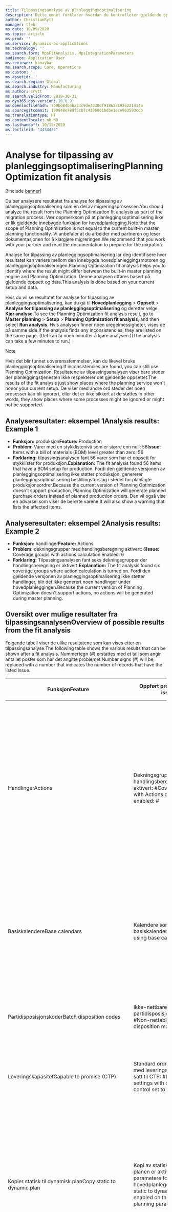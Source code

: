 ```yaml
---
title: Tilpassingsanalyse av planleggingsoptimalisering
description: Dette emnet forklarer hvordan du kontrollerer gjeldende oppsett og data mot funksjonene i planleggingsoptimaliseringsfunksjonaliteten.
author: ChristianRytt
manager: tfehr
ms.date: 10/09/2020
ms.topic: article
ms.prod: ''
ms.service: dynamics-ax-applications
ms.technology: ''
ms.search.form: MpsFitAnalysis, MpsIntegrationParameters
audience: Application User
ms.reviewer: kamaybac
ms.search.scope: Core, Operations
ms.custom: ''
ms.assetid: ''
ms.search.region: Global
ms.search.industry: Manufacturing
ms.author: crytt
ms.search.validFrom: 2019-10-31
ms.dyn365.ops.version: 10.0.9
ms.openlocfilehash: 769bd84b4ba23c9de4638df9186381936221414a
ms.sourcegitcommit: 199848e78df5cb7c439b001bdbe1ece963593cdb
ms.translationtype: HT
ms.contentlocale: nb-NO
ms.lasthandoff: 10/13/2020
ms.locfileid: "4434432"
---
```

# <a name="planning-optimization-fit-analysis"></a><span data-ttu-id="089f2-103">Analyse for tilpassing av planleggingsoptimalisering</span><span class="sxs-lookup"><span data-stu-id="089f2-103">Planning Optimization fit analysis</span></span>

[!include [banner](../../includes/banner.md)]

<span data-ttu-id="089f2-104">Du bør analysere resultatet fra analyse for tilpassing av planleggingsoptimalisering som en del av migreringsprosessen.</span><span class="sxs-lookup"><span data-stu-id="089f2-104">You should analyze the result from the Planning Optimization fit analysis as part of the migration process.</span></span> <span data-ttu-id="089f2-105">Vær oppmerksom på at planleggingsoptimalisering ikke er lik gjeldende innebygde funksjon for hovedplanlegging.</span><span class="sxs-lookup"><span data-stu-id="089f2-105">Note that the scope of Planning Optimization is not equal to the current built-in master planning functionality.</span></span> <span data-ttu-id="089f2-106">Vi anbefaler at du arbeider med partneren og leser dokumentasjonen for å klargjøre migreringen.</span><span class="sxs-lookup"><span data-stu-id="089f2-106">We recommend that you work with your partner and read the documentation to prepare for the migration.</span></span> 

<span data-ttu-id="089f2-107">Analyse for tilpassing av planleggingsoptimalisering lar deg identifisere hvor resultatet kan variere mellom den innebygde hovedplanleggingsmotoren og planleggingsoptimaliseringen.</span><span class="sxs-lookup"><span data-stu-id="089f2-107">Planning Optimization fit analysis helps you to identify where the result might differ between the built-in master planning engine and Planning Optimization.</span></span> <span data-ttu-id="089f2-108">Denne analysen utføres basert på gjeldende oppsett og data.</span><span class="sxs-lookup"><span data-stu-id="089f2-108">This analysis is done based on your current setup and data.</span></span> 

<span data-ttu-id="089f2-109">Hvis du vil se resultatet for analyse for tilpassing av planleggingsoptimalisering, kan du gå til **Hovedplanlegging** \> **Oppsett** \> **Analyse for tilpassing av planleggingsoptimalisering** og deretter velge **Kjør analyse**.</span><span class="sxs-lookup"><span data-stu-id="089f2-109">To see the Planning Optimization fit analysis result, go to **Master planning** \> **Setup** \> **Planning Optimization fit analysis**, and then select **Run analysis**.</span></span> <span data-ttu-id="089f2-110">Hvis analysen finner noen uregelmessigheter, vises de på samme side.</span><span class="sxs-lookup"><span data-stu-id="089f2-110">If the analysis finds any inconsistencies, they are listed on the same page.</span></span> <span data-ttu-id="089f2-111">(Det kan ta noen minutter å kjøre analysen.)</span><span class="sxs-lookup"><span data-stu-id="089f2-111">(The analysis can take a few minutes to run.)</span></span>

> [!NOTE]
> <span data-ttu-id="089f2-112">Hvis det blir funnet uoverensstemmelser, kan du likevel bruke planleggingsoptimalisering.</span><span class="sxs-lookup"><span data-stu-id="089f2-112">If inconsistencies are found, you can still use Planning Optimization.</span></span> <span data-ttu-id="089f2-113">Resultatene av tilpassingsanalysen viser bare steder der planleggingstjenesten ikke respekterer det gjeldende oppsettet.</span><span class="sxs-lookup"><span data-stu-id="089f2-113">The results of the fit analysis just show places where the planning service won't honor your current setup.</span></span> <span data-ttu-id="089f2-114">De viser med andre ord steder der noen prosesser kan bli ignorert, eller det er ikke sikkert at de støttes.</span><span class="sxs-lookup"><span data-stu-id="089f2-114">In other words, they show places where some processes might be ignored or might not be supported.</span></span>

## <a name="analysis-results-example-1"></a><span data-ttu-id="089f2-115">Analyseresultater: eksempel 1</span><span class="sxs-lookup"><span data-stu-id="089f2-115">Analysis results: Example 1</span></span>

- <span data-ttu-id="089f2-116">**Funksjon:** produksjon</span><span class="sxs-lookup"><span data-stu-id="089f2-116">**Feature:** Production</span></span>
- <span data-ttu-id="089f2-117">**Problem:** Varer med en stykklistenivå som er større enn null: 56</span><span class="sxs-lookup"><span data-stu-id="089f2-117">**Issue:** Items with a bill of materials (BOM) level greater than zero: 56</span></span>
- <span data-ttu-id="089f2-118">**Forklaring:** tilpassingsanalysen fant 56 varer som har et oppsett for stykklister for produksjon.</span><span class="sxs-lookup"><span data-stu-id="089f2-118">**Explanation:** The fit analysis found 56 items that have a BOM setup for production.</span></span> <span data-ttu-id="089f2-119">Fordi den gjeldende versjonen av planleggingsoptimalisering ikke støtter produksjon, genererer planleggingsoptimalisering bestillingsforslag i stedet for planlagte produksjonsordrer.</span><span class="sxs-lookup"><span data-stu-id="089f2-119">Because the current version of Planning Optimization doesn't support production, Planning Optimization will generate planned purchase orders instead of planned production orders.</span></span> <span data-ttu-id="089f2-120">Den vil også vise en advarsel som viser de berørte varene.</span><span class="sxs-lookup"><span data-stu-id="089f2-120">It will also show a warning that lists the affected items.</span></span>

## <a name="analysis-results-example-2"></a><span data-ttu-id="089f2-121">Analyseresultater: eksempel 2</span><span class="sxs-lookup"><span data-stu-id="089f2-121">Analysis results: Example 2</span></span>

- <span data-ttu-id="089f2-122">**Funksjon:** handlinger</span><span class="sxs-lookup"><span data-stu-id="089f2-122">**Feature:** Actions</span></span>
- <span data-ttu-id="089f2-123">**Problem:** dekningsgrupper med handlingsberegning aktivert: 6</span><span class="sxs-lookup"><span data-stu-id="089f2-123">**Issue:** Coverage groups with actions calculation enabled: 6</span></span>
- <span data-ttu-id="089f2-124">**Forklaring:** Tilpassingsanalysen fant seks dekningsgrupper der handlingsberegning er aktivert.</span><span class="sxs-lookup"><span data-stu-id="089f2-124">**Explanation:** The fit analysis found six coverage groups where action calculation is turned on.</span></span> <span data-ttu-id="089f2-125">Fordi den gjeldende versjonen av planleggingsoptimalisering ikke støtter handlinger, blir det ikke generert noen handlinger under hovedplanleggingen.</span><span class="sxs-lookup"><span data-stu-id="089f2-125">Because the current version of Planning Optimization doesn't support actions, no actions will be generated during master planning.</span></span>

## <a name="overview-of-possible-results-from-the-fit-analysis"></a><span data-ttu-id="089f2-126">Oversikt over mulige resultater fra tilpassingsanalysen</span><span class="sxs-lookup"><span data-stu-id="089f2-126">Overview of possible results from the fit analysis</span></span>

<span data-ttu-id="089f2-127">Følgende tabell viser de ulike resultatene som kan vises etter en tilpassingsanalyse.</span><span class="sxs-lookup"><span data-stu-id="089f2-127">The following table shows the various results that can be shown after a fit analysis.</span></span> <span data-ttu-id="089f2-128">Nummertegn (_\#_) erstattes med et tall som angir antallet poster som har det angitte problemet.</span><span class="sxs-lookup"><span data-stu-id="089f2-128">Number signs (_\#_) will be replaced with a number that indicates the number of records that have the listed issue.</span></span>

| <span data-ttu-id="089f2-129">Funksjon</span><span class="sxs-lookup"><span data-stu-id="089f2-129">Feature</span></span> | <span data-ttu-id="089f2-130">Oppført problem</span><span class="sxs-lookup"><span data-stu-id="089f2-130">Listed issue</span></span> | <span data-ttu-id="089f2-131">Forklaring</span><span class="sxs-lookup"><span data-stu-id="089f2-131">Explanation</span></span> | <span data-ttu-id="089f2-132">Forventet tilgjengelighet</span><span class="sxs-lookup"><span data-stu-id="089f2-132">Expected availability</span></span> |
| --- | --- | --- | --- |
| <span data-ttu-id="089f2-133">Handlinger</span><span class="sxs-lookup"><span data-stu-id="089f2-133">Actions</span></span> | <span data-ttu-id="089f2-134">Dekningsgrupper med handlingsberegning aktivert: _\#_</span><span class="sxs-lookup"><span data-stu-id="089f2-134">Coverage groups with Actions calculation enabled: _\#_</span></span> | <span data-ttu-id="089f2-135">Dette funksjonen venter.</span><span class="sxs-lookup"><span data-stu-id="089f2-135">This feature is pending.</span></span> <span data-ttu-id="089f2-136">For øyeblikket blir det ikke generert handlinger under hovedplanlegging når planleggingsoptimalisering er aktivert, uavhengig av denne innstillingen.</span><span class="sxs-lookup"><span data-stu-id="089f2-136">Currently, actions aren't generated during master planning when Planning Optimization is enabled, regardless of this setting.</span></span> <span data-ttu-id="089f2-137">Hovedformålet med handlinger er å foreslå endringer i eksisterende ordrer.</span><span class="sxs-lookup"><span data-stu-id="089f2-137">The main purpose of actions is to suggest changes to existing orders.</span></span> <span data-ttu-id="089f2-138">Evaluer hvis handlinger aktiveres aktivt som en del av forretningsprosessene, eller hvis forsinkelsesinformasjonen som er knyttet til ordrene, er tilstrekkelig.</span><span class="sxs-lookup"><span data-stu-id="089f2-138">Evaluate if actions are actively applied as part of your business processes or if the delay information related to the orders is sufficient.</span></span> | <span data-ttu-id="089f2-139">2021. oktober</span><span class="sxs-lookup"><span data-stu-id="089f2-139">October 2021</span></span> |
| <span data-ttu-id="089f2-140">Basiskalendere</span><span class="sxs-lookup"><span data-stu-id="089f2-140">Base calendars</span></span> | <span data-ttu-id="089f2-141">Kalendere som bruker basiskalender: _\#_</span><span class="sxs-lookup"><span data-stu-id="089f2-141">Calendars using base calendar: _\#_</span></span> | <span data-ttu-id="089f2-142">Dette funksjonen venter.</span><span class="sxs-lookup"><span data-stu-id="089f2-142">This feature is pending.</span></span> <span data-ttu-id="089f2-143">For øyeblikket ignoreres basiskalenderen når planleggingsoptimalisering er aktivert.</span><span class="sxs-lookup"><span data-stu-id="089f2-143">Currently, the base calendar is ignored when Planning Optimization is enabled.</span></span> <span data-ttu-id="089f2-144">Evaluer om basiskalenderen er nødvendig for forretningsprosessene, eller om direkte oppsett i kalendere er tilstrekkelig.</span><span class="sxs-lookup"><span data-stu-id="089f2-144">Evaluate if the base calendar is needed for your business processes or if direct setup in calendars is sufficient.</span></span> | <span data-ttu-id="089f2-145">2021. april</span><span class="sxs-lookup"><span data-stu-id="089f2-145">April 2021</span></span> | 
| <span data-ttu-id="089f2-146">Partidisposisjonskoder</span><span class="sxs-lookup"><span data-stu-id="089f2-146">Batch disposition codes</span></span> | <span data-ttu-id="089f2-147">Ikke-nettbare partidisposisjonsstandarder: _\#_</span><span class="sxs-lookup"><span data-stu-id="089f2-147">Non-nettable batch disposition masters: _\#_</span></span> | <span data-ttu-id="089f2-148">Dette funksjonen venter.</span><span class="sxs-lookup"><span data-stu-id="089f2-148">This feature is pending.</span></span> <span data-ttu-id="089f2-149">Partidisposisjonskoder ignoreres for øyeblikket når planleggingsoptimalisering er aktivert.</span><span class="sxs-lookup"><span data-stu-id="089f2-149">Currently, batch disposition codes are ignored when Planning Optimization is enabled.</span></span> | <span data-ttu-id="089f2-150">2021. oktober</span><span class="sxs-lookup"><span data-stu-id="089f2-150">October 2021</span></span> |
| <span data-ttu-id="089f2-151">Leveringskapasitet</span><span class="sxs-lookup"><span data-stu-id="089f2-151">Capable to promise (CTP)</span></span> | <span data-ttu-id="089f2-152">Standard ordreinnstillinger med leveringsdatokontroll satt til CTP: _\#_</span><span class="sxs-lookup"><span data-stu-id="089f2-152">Default order settings with delivery date control set to CTP: _\#_</span></span> | <span data-ttu-id="089f2-153">Dette funksjonen venter.</span><span class="sxs-lookup"><span data-stu-id="089f2-153">This feature is pending.</span></span> <span data-ttu-id="089f2-154">For øyeblikket ignoreres CTP når planleggingsoptimalisering aktiveres, uavhengig av denne innstillingen.</span><span class="sxs-lookup"><span data-stu-id="089f2-154">Currently, CTP is ignored when Planning Optimization is enabled, regardless of this setting.</span></span> | <span data-ttu-id="089f2-155">2021. oktober</span><span class="sxs-lookup"><span data-stu-id="089f2-155">October 2021</span></span> |
| <span data-ttu-id="089f2-156">Kopier statisk til dynamisk plan</span><span class="sxs-lookup"><span data-stu-id="089f2-156">Copy static to dynamic plan</span></span> | <span data-ttu-id="089f2-157">Kopi av statisk til dynamisk planen er aktivert for parametere for hovedplanlegging.</span><span class="sxs-lookup"><span data-stu-id="089f2-157">Copy of static to dynamic plan is enabled on the master planning parameters.</span></span> | <span data-ttu-id="089f2-158">Planleggingsoptimalisering kopierer ikke den statiske planen til den dynamiske planen, uavhengig av denne innstillingen.</span><span class="sxs-lookup"><span data-stu-id="089f2-158">Planning Optimization doesn't copy the static plan to the dynamic plan, regardless of this setting.</span></span> <span data-ttu-id="089f2-159">Dette konseptet er generelt mindre relevant på grunn av hastigheten og fullføringsregenereringen som gis av planleggingsoptimaliseringen.</span><span class="sxs-lookup"><span data-stu-id="089f2-159">In general, this concept is less relevant because of the speed and complete regeneration that Planning Optimization provides.</span></span> <span data-ttu-id="089f2-160">Hvis det brukes to eller flere planer, bør hovedplanlegging utløses for hver plan.</span><span class="sxs-lookup"><span data-stu-id="089f2-160">If two or more plans are used, master planning should be triggered for each plan.</span></span> | <span data-ttu-id="089f2-161">2021. oktober</span><span class="sxs-lookup"><span data-stu-id="089f2-161">October 2021</span></span> |
| <span data-ttu-id="089f2-162">Autorisasjon</span><span class="sxs-lookup"><span data-stu-id="089f2-162">Firming</span></span> | <span data-ttu-id="089f2-163">Dekningsgrupper med horisont for automatisk autorisering angitt: _\#_</span><span class="sxs-lookup"><span data-stu-id="089f2-163">Coverage groups with auto firming time fence set: _\#_</span></span> | <span data-ttu-id="089f2-164">I versjon 10.0.7 og senere støttes autorisasjon som en separat satsvis jobb etter at hovedplanleggingen er fullført (forutsatt at funksjonen _Automatisk autorisasjon med planleggingsoptimalisering_ er aktivert i [funksjonsbehandling](../../../fin-ops-core/fin-ops/get-started/feature-management/feature-management-overview.md)).</span><span class="sxs-lookup"><span data-stu-id="089f2-164">In version 10.0.7 and later, firming is supported as a separate firming batch job after master planning is completed (provided the _Auto-firming for Planning Optimization_ feature has been enabled in [feature management](../../../fin-ops-core/fin-ops/get-started/feature-management/feature-management-overview.md)).</span></span> <span data-ttu-id="089f2-165">Legg merke til at automatisk autorisasjon med planleggingsoptimalisering er basert på ordredatoen (startdato), ikke behovsdatoen (sluttdatoen).</span><span class="sxs-lookup"><span data-stu-id="089f2-165">Note that auto firming for Planning Optimization is based on the order date (start date), not the requirement date (end date).</span></span> <span data-ttu-id="089f2-166">Denne virkemåten sikrer at planlagte bestillinger vises i forfallstiden, uten at leveringstiden i autorisasjonshorisonten må tas med.</span><span class="sxs-lookup"><span data-stu-id="089f2-166">This behavior ensures that firming of planned orders occurs in due time, without having to include lead time in the firming time fence.</span></span> | <span data-ttu-id="089f2-167">Støttes</span><span class="sxs-lookup"><span data-stu-id="089f2-167">Supported</span></span> |
| <span data-ttu-id="089f2-168">Autorisasjon</span><span class="sxs-lookup"><span data-stu-id="089f2-168">Firming</span></span> | <span data-ttu-id="089f2-169">Dekningsoppføringer for vare med automatisk autorisasjon angitt: _\#_</span><span class="sxs-lookup"><span data-stu-id="089f2-169">Item coverage records with auto firming set: _\#_</span></span> | <span data-ttu-id="089f2-170">I versjon 10.0.7 og senere støttes automatisk autorisasjon som en separat satsvis jobb etter at hovedplanleggingen er fullført (forutsatt at funksjonen _Automatisk autorisasjon med planleggingsoptimalisering_ er aktivert i [funksjonsbehandling](../../../fin-ops-core/fin-ops/get-started/feature-management/feature-management-overview.md)).</span><span class="sxs-lookup"><span data-stu-id="089f2-170">In version 10.0.7 and later, auto firming is supported as a separate firming batch job after master planning is completed (provided the _Auto-firming for Planning Optimization_ feature has been enabled in [feature management](../../../fin-ops-core/fin-ops/get-started/feature-management/feature-management-overview.md)).</span></span> <span data-ttu-id="089f2-171">Legg merke til at automatisk autorisasjon med planleggingsoptimalisering er basert på ordredatoen (startdato), ikke behovsdatoen (sluttdatoen).</span><span class="sxs-lookup"><span data-stu-id="089f2-171">Note that auto firming for Planning Optimization is based on the order date (start date), not the requirement date (end date).</span></span> <span data-ttu-id="089f2-172">Denne virkemåten sikrer at planlagte bestillinger vises i forfallstiden, uten at leveringstiden i autorisasjonshorisonten må tas med.</span><span class="sxs-lookup"><span data-stu-id="089f2-172">This behavior ensures that firming of planned orders occurs in due time, without having to include lead time in the firming time fence.</span></span> | <span data-ttu-id="089f2-173">Støttes</span><span class="sxs-lookup"><span data-stu-id="089f2-173">Supported</span></span> |
| <span data-ttu-id="089f2-174">Autorisasjon</span><span class="sxs-lookup"><span data-stu-id="089f2-174">Firming</span></span> | <span data-ttu-id="089f2-175">Hovedplaner med automatisk autorisasjon angitt: _\#_</span><span class="sxs-lookup"><span data-stu-id="089f2-175">Master plans with auto firming set: _\#_</span></span> | <span data-ttu-id="089f2-176">I versjon 10.0.7 og senere støttes automatisk autorisasjon som en separat satsvis jobb etter at hovedplanleggingen er fullført (forutsatt at funksjonen _Automatisk autorisasjon med planleggingsoptimalisering_ er aktivert i [funksjonsbehandling](../../../fin-ops-core/fin-ops/get-started/feature-management/feature-management-overview.md)).</span><span class="sxs-lookup"><span data-stu-id="089f2-176">In version 10.0.7 and later, auto firming is supported as a separate firming batch job after master planning is completed (provided the _Auto-firming for Planning Optimization_ feature has been enabled in [feature management](../../../fin-ops-core/fin-ops/get-started/feature-management/feature-management-overview.md)).</span></span> <span data-ttu-id="089f2-177">Legg merke til at automatisk autorisasjon med planleggingsoptimalisering er basert på ordredatoen (startdato), ikke behovsdatoen (sluttdatoen).</span><span class="sxs-lookup"><span data-stu-id="089f2-177">Note that auto firming for Planning Optimization is based on the order date (start date), not the requirement date (end date).</span></span> <span data-ttu-id="089f2-178">Denne virkemåten sikrer at planlagte bestillinger vises i forfallstiden, uten at leveringstiden i autorisasjonshorisonten må tas med.</span><span class="sxs-lookup"><span data-stu-id="089f2-178">This behavior ensures that firming of planned orders occurs in due time, without having to include lead time in the firming time fence.</span></span> | <span data-ttu-id="089f2-179">Støttes</span><span class="sxs-lookup"><span data-stu-id="089f2-179">Supported</span></span> |
| <span data-ttu-id="089f2-180">FitAnalysisPlanningItems</span><span class="sxs-lookup"><span data-stu-id="089f2-180">FitAnalysisPlanningItems</span></span> | <span data-ttu-id="089f2-181">Planleggingselementer: _\#_</span><span class="sxs-lookup"><span data-stu-id="089f2-181">Planning Items: _\#_</span></span> | <span data-ttu-id="089f2-182">Dette funksjonen venter.</span><span class="sxs-lookup"><span data-stu-id="089f2-182">This feature is pending.</span></span> <span data-ttu-id="089f2-183">For øyeblikket behandles planleggingselementer som vanlige varer når planleggingsoptimalisering er aktivert.</span><span class="sxs-lookup"><span data-stu-id="089f2-183">Currently, planning items are handled like regular items when Planning Optimization is enabled.</span></span> | <span data-ttu-id="089f2-184">2021. oktober</span><span class="sxs-lookup"><span data-stu-id="089f2-184">October 2021</span></span> |
| <span data-ttu-id="089f2-185">Prognose</span><span class="sxs-lookup"><span data-stu-id="089f2-185">Forecast</span></span> | <span data-ttu-id="089f2-186">Dekningsgrupper med "Ta med konserninterne ordrer" aktivert: _\#_</span><span class="sxs-lookup"><span data-stu-id="089f2-186">Coverage groups with "Include intercompany orders" enabled: _\#_</span></span> | <span data-ttu-id="089f2-187">Dette funksjonen venter.</span><span class="sxs-lookup"><span data-stu-id="089f2-187">This feature is pending.</span></span> <span data-ttu-id="089f2-188">For øyeblikket inkluderer ikke hovedplanlegging nedstrøms planlagt behov når planleggingsoptimalisering er aktivert, uavhengig av denne innstillingen.</span><span class="sxs-lookup"><span data-stu-id="089f2-188">Currently, master planning doesn't include downstream planned demand when Planning Optimization is enabled, regardless of this setting.</span></span> <span data-ttu-id="089f2-189">Merk at frigitte/autoriserte ordrer fremdeles fungerer med den vanlige konserninterne funksjonaliteten, og vil dekke de fleste scenarier.</span><span class="sxs-lookup"><span data-stu-id="089f2-189">Note that released/firmed orders still work with the regular intercompany functionality and will cover most scenarios.</span></span> | <span data-ttu-id="089f2-190">2020. oktober</span><span class="sxs-lookup"><span data-stu-id="089f2-190">October 2020</span></span> |
| <span data-ttu-id="089f2-191">Prognose</span><span class="sxs-lookup"><span data-stu-id="089f2-191">Forecast</span></span> | <span data-ttu-id="089f2-192">Dekningsgrupper med innstillingen "Reduser prognose etter" angir en annen verdi enn "Ordrer": _\#_</span><span class="sxs-lookup"><span data-stu-id="089f2-192">Coverage groups with "Reduce forecast by" setting set to a value different than "Orders": _\#_</span></span> | <span data-ttu-id="089f2-193">Planleggingsoptimalisering bruker som standard "Reduser prognose etter" for ordrer, uavhengig av denne innstillingen.</span><span class="sxs-lookup"><span data-stu-id="089f2-193">By default, Planning Optimization uses "Reduce forecast by" for orders, regardless of this setting.</span></span> | <span data-ttu-id="089f2-194">November 2020</span><span class="sxs-lookup"><span data-stu-id="089f2-194">November 2020</span></span> |
| <span data-ttu-id="089f2-195">Prognose</span><span class="sxs-lookup"><span data-stu-id="089f2-195">Forecast</span></span> | <span data-ttu-id="089f2-196">Prognosemodeller med undermodeller: _\#_</span><span class="sxs-lookup"><span data-stu-id="089f2-196">Forecast models with sub models: _\#_</span></span> | <span data-ttu-id="089f2-197">Dette funksjonen venter.</span><span class="sxs-lookup"><span data-stu-id="089f2-197">This feature is pending.</span></span> <span data-ttu-id="089f2-198">For øyeblikket støttes ikke prognoser som bruker undermodeller, når planleggingsoptimalisering er aktivert.</span><span class="sxs-lookup"><span data-stu-id="089f2-198">Currently, forecasts that use sub-models aren't supported when Planning Optimization is enabled.</span></span> <span data-ttu-id="089f2-199">De vil ignoreres, uavhengig av denne innstillingen.</span><span class="sxs-lookup"><span data-stu-id="089f2-199">They will be ignored, regardless of this setting.</span></span> | <span data-ttu-id="089f2-200">2021. april</span><span class="sxs-lookup"><span data-stu-id="089f2-200">April 2021</span></span> |
| <span data-ttu-id="089f2-201">Prognose</span><span class="sxs-lookup"><span data-stu-id="089f2-201">Forecast</span></span> | <span data-ttu-id="089f2-202">Hovedplaner med "Inkluder forsyningsprognose" aktivert: _\#_</span><span class="sxs-lookup"><span data-stu-id="089f2-202">Master plans with "Include supply forecast" enabled: _\#_</span></span> | <span data-ttu-id="089f2-203">Dette funksjonen venter.</span><span class="sxs-lookup"><span data-stu-id="089f2-203">This feature is pending.</span></span> <span data-ttu-id="089f2-204">For øyeblikket støttes ikke forsyningsprognoser når planleggingsoptimalisering er aktivert.</span><span class="sxs-lookup"><span data-stu-id="089f2-204">Currently, supply forecasts aren't supported when Planning Optimization is enabled.</span></span> <span data-ttu-id="089f2-205">De vil ignoreres, uavhengig av denne innstillingen.</span><span class="sxs-lookup"><span data-stu-id="089f2-205">They will be ignored, regardless of this setting.</span></span> | <span data-ttu-id="089f2-206">2021. oktober</span><span class="sxs-lookup"><span data-stu-id="089f2-206">October 2021</span></span> |
| <span data-ttu-id="089f2-207">Låsningshorisont</span><span class="sxs-lookup"><span data-stu-id="089f2-207">Freeze time fence</span></span> | <span data-ttu-id="089f2-208">Dekningsgrupper med låsningshorisont angitt: _\#_</span><span class="sxs-lookup"><span data-stu-id="089f2-208">Coverage groups with freeze time fence set: _\#_</span></span> | <span data-ttu-id="089f2-209">Låsingshorisonten brukes ikke ofte, og det er ingen planer om å ta den med for planleggingsoptimalisering.</span><span class="sxs-lookup"><span data-stu-id="089f2-209">The freeze time fence isn't often used, and there are currently no plans to include it for Planning Optimization.</span></span> <span data-ttu-id="089f2-210">For øyeblikket ignoreres låsningshorisontoppsettet når planleggingsoptimalisering aktiveres, uavhengig av denne innstillingen.</span><span class="sxs-lookup"><span data-stu-id="089f2-210">Currently, the freeze time fence setup is ignored when Planning Optimization is enabled, regardless of this setting.</span></span> | <span data-ttu-id="089f2-211">I/T</span><span class="sxs-lookup"><span data-stu-id="089f2-211">N/A</span></span> |
| <span data-ttu-id="089f2-212">Låsningshorisont</span><span class="sxs-lookup"><span data-stu-id="089f2-212">Freeze time fence</span></span> | <span data-ttu-id="089f2-213">Dekningsgrupper for vare med låsningshorisont angitt: _\#_</span><span class="sxs-lookup"><span data-stu-id="089f2-213">Item coverage records with freeze time fence set: _\#_</span></span> | <span data-ttu-id="089f2-214">Låsingshorisonten brukes ikke ofte, og det er ingen planer om å ta den med for planleggingsoptimalisering.</span><span class="sxs-lookup"><span data-stu-id="089f2-214">The freeze time fence isn't often used, and there are currently no plans to include it for Planning Optimization.</span></span> <span data-ttu-id="089f2-215">For øyeblikket ignoreres låsningshorisontoppsettet når planleggingsoptimalisering aktiveres, uavhengig av denne innstillingen.</span><span class="sxs-lookup"><span data-stu-id="089f2-215">Currently, the freeze time fence setup is ignored when Planning Optimization is enabled, regardless of this setting.</span></span> | <span data-ttu-id="089f2-216">I/T</span><span class="sxs-lookup"><span data-stu-id="089f2-216">N/A</span></span> |
| <span data-ttu-id="089f2-217">Låsningshorisont</span><span class="sxs-lookup"><span data-stu-id="089f2-217">Freeze time fence</span></span> | <span data-ttu-id="089f2-218">Hovedplaner med låsningshorisont angitt: _\#_</span><span class="sxs-lookup"><span data-stu-id="089f2-218">Master plans with freeze time fence set: _\#_</span></span> | <span data-ttu-id="089f2-219">Låsingshorisonten brukes ikke ofte, og det er ingen planer om å ta den med for planleggingsoptimalisering.</span><span class="sxs-lookup"><span data-stu-id="089f2-219">The freeze time fence isn't often used, and there are currently no plans to include it for Planning Optimization.</span></span> <span data-ttu-id="089f2-220">For øyeblikket ignoreres låsningshorisontoppsettet når planleggingsoptimalisering aktiveres, uavhengig av denne innstillingen.</span><span class="sxs-lookup"><span data-stu-id="089f2-220">Currently, the freeze time fence setup is ignored when Planning Optimization is enabled, regardless of this setting.</span></span> | <span data-ttu-id="089f2-221">I/T</span><span class="sxs-lookup"><span data-stu-id="089f2-221">N/A</span></span> |
| <span data-ttu-id="089f2-222">Konserninternt</span><span class="sxs-lookup"><span data-stu-id="089f2-222">Intercompany</span></span> | <span data-ttu-id="089f2-223">Hovedplaner inkludert planlagt nedstrømsetterspørsel: _\#_</span><span class="sxs-lookup"><span data-stu-id="089f2-223">Master plans including planned downstream demand: _\#_</span></span> | <span data-ttu-id="089f2-224">Dette funksjonen venter.</span><span class="sxs-lookup"><span data-stu-id="089f2-224">This feature is pending.</span></span> <span data-ttu-id="089f2-225">For øyeblikket inkluderer ikke hovedplanlegging nedstrøms planlagt behov når planleggingsoptimalisering er aktivert, uavhengig av denne innstillingen.</span><span class="sxs-lookup"><span data-stu-id="089f2-225">Currently, master planning doesn't include downstream planned demand when Planning Optimization is enabled, regardless of this setting.</span></span> <span data-ttu-id="089f2-226">Merk at frigitte/autoriserte ordrer fremdeles fungerer med den vanlige konserninterne funksjonaliteten, og vil dekke de fleste scenarier.</span><span class="sxs-lookup"><span data-stu-id="089f2-226">Note that released/firmed orders still work with the normal intercompany functionality and will cover most scenarios.</span></span> | <span data-ttu-id="089f2-227">2020. oktober</span><span class="sxs-lookup"><span data-stu-id="089f2-227">October 2020</span></span> |
| <span data-ttu-id="089f2-228">Kanban</span><span class="sxs-lookup"><span data-stu-id="089f2-228">Kanban</span></span> | <span data-ttu-id="089f2-229">Dekningsoppføringer for vare med Kanban for planlagte ordretype _\#_</span><span class="sxs-lookup"><span data-stu-id="089f2-229">Item coverage records with planned order type kanban: _\#_</span></span> | <span data-ttu-id="089f2-230">Dette funksjonen venter.</span><span class="sxs-lookup"><span data-stu-id="089f2-230">This feature is pending.</span></span> <span data-ttu-id="089f2-231">For øyeblikket ignoreres varedekningen som er satt til Kanban, når planleggingsoptimalisering er aktivert.</span><span class="sxs-lookup"><span data-stu-id="089f2-231">Currently, item coverage that is set to kanban will be ignored when Planning Optimization is enabled.</span></span> <span data-ttu-id="089f2-232">Den Kanban-planlagte ordretypen vil opprette en advarsel under hovedplanleggingen, og planlagte bestillinger vil bli opprettet for å dekke det tilknyttede behovet.</span><span class="sxs-lookup"><span data-stu-id="089f2-232">The kanban planned order type will create a warning during master planning, and planned purchase orders will be created to cover the related demand.</span></span> | <span data-ttu-id="089f2-233">2021. oktober</span><span class="sxs-lookup"><span data-stu-id="089f2-233">October 2021</span></span> |
| <span data-ttu-id="089f2-234">Kanban</span><span class="sxs-lookup"><span data-stu-id="089f2-234">Kanban</span></span> | <span data-ttu-id="089f2-235">Varer med Kanban for standard ordretype: _\#_</span><span class="sxs-lookup"><span data-stu-id="089f2-235">Items with default order type kanban: _\#_</span></span> | <span data-ttu-id="089f2-236">For øyeblikket ignoreres en standard ordretype som er satt til Kanban, når planleggingsoptimalisering er aktivert.</span><span class="sxs-lookup"><span data-stu-id="089f2-236">Currently, a default order type that is set to kanban will be ignored when Planning Optimization is enabled.</span></span> <span data-ttu-id="089f2-237">Den standard Kanban-ordretypen vil opprette en advarsel under hovedplanleggingen, og planlagte bestillinger vil bli opprettet for å dekke det tilknyttede behovet.</span><span class="sxs-lookup"><span data-stu-id="089f2-237">The kanban default order type will create a warning during master planning, and planned purchase orders will be created to cover the related demand.</span></span> | <span data-ttu-id="089f2-238">2021. oktober</span><span class="sxs-lookup"><span data-stu-id="089f2-238">October 2021</span></span> |
| <span data-ttu-id="089f2-239">Livssyklustilstand for produkt</span><span class="sxs-lookup"><span data-stu-id="089f2-239">Product lifecycle state</span></span>   | <span data-ttu-id="089f2-240">Statuser for produktlivssyklus ikke aktive for planlegging: _\#_</span><span class="sxs-lookup"><span data-stu-id="089f2-240">Product lifecycle states not active for planning: _\#_</span></span> | <span data-ttu-id="089f2-241">Dette er en ventende funksjon.</span><span class="sxs-lookup"><span data-stu-id="089f2-241">This is a pending feature.</span></span> <span data-ttu-id="089f2-242">For øyeblikket ignoreres Livssyklustilstand for produkt med Planleggingsoptimalisering aktivert.</span><span class="sxs-lookup"><span data-stu-id="089f2-242">Currently the Product lifecycle state is ignored with Planning Optimization enabled.</span></span> <span data-ttu-id="089f2-243">Du kan justere produktfilteret for plannivå for å unngå å ta med produkter der statusen for produktlivssyklus er deaktivert for planlegging.</span><span class="sxs-lookup"><span data-stu-id="089f2-243">You can adjust the plan level product filter to avoid including products where product lifecycle state is disabled for planning.</span></span> | <span data-ttu-id="089f2-244">November 2020</span><span class="sxs-lookup"><span data-stu-id="089f2-244">November 2020</span></span> |
| <span data-ttu-id="089f2-245">Produksjon</span><span class="sxs-lookup"><span data-stu-id="089f2-245">Production</span></span> | <span data-ttu-id="089f2-246">Stykklistelinjer med avrunding eller flere oppsett: _\#_</span><span class="sxs-lookup"><span data-stu-id="089f2-246">BOM lines with rounding or multiple setup: _\#_</span></span> | <span data-ttu-id="089f2-247">Dette funksjonen venter.</span><span class="sxs-lookup"><span data-stu-id="089f2-247">This feature is pending.</span></span> <span data-ttu-id="089f2-248">Avrunding og flere oppsett ignoreres for øyeblikket på stykklistelinjer når planleggingsoptimalisering er aktivert, uavhengig av denne innstillingen.</span><span class="sxs-lookup"><span data-stu-id="089f2-248">Currently, rounding and multiple setups are ignored on BOM lines when Planning Optimization is enabled, regardless of this setting.</span></span> | <span data-ttu-id="089f2-249">2021. april</span><span class="sxs-lookup"><span data-stu-id="089f2-249">April 2021</span></span> |
| <span data-ttu-id="089f2-250">Produksjon</span><span class="sxs-lookup"><span data-stu-id="089f2-250">Production</span></span> | <span data-ttu-id="089f2-251">Stykkliste/formellinjer med formelmåling: _\#_</span><span class="sxs-lookup"><span data-stu-id="089f2-251">BOM/formula lines with formula measurement: _\#_</span></span> | <span data-ttu-id="089f2-252">Dette funksjonen venter.</span><span class="sxs-lookup"><span data-stu-id="089f2-252">This feature is pending.</span></span> <span data-ttu-id="089f2-253">Formelmåling ignoreres for øyeblikket på stykklistelinjer og formellinjer når planleggingsoptimalisering er aktivert, uavhengig av denne innstillingen.</span><span class="sxs-lookup"><span data-stu-id="089f2-253">Currently, formula measurement is ignored on BOM and formula lines when Planning Optimization is enabled, regardless of this setting.</span></span> | <span data-ttu-id="089f2-254">2021. oktober</span><span class="sxs-lookup"><span data-stu-id="089f2-254">October 2021</span></span> |
| <span data-ttu-id="089f2-255">Produksjon</span><span class="sxs-lookup"><span data-stu-id="089f2-255">Production</span></span> | <span data-ttu-id="089f2-256">Stykklister/formellinjer med vareerstatning (plangrupper): _\#_</span><span class="sxs-lookup"><span data-stu-id="089f2-256">BOM/formula lines with item substitution (plan groups): _\#_</span></span> | <span data-ttu-id="089f2-257">Dette funksjonen venter.</span><span class="sxs-lookup"><span data-stu-id="089f2-257">This feature is pending.</span></span> <span data-ttu-id="089f2-258">Vareerstatning (plangrupper) ignoreres for øyeblikket på stykklistelinjer og formellinjer når planleggingsoptimalisering er aktivert, uavhengig av denne innstillingen.</span><span class="sxs-lookup"><span data-stu-id="089f2-258">Currently, item substitution (plan groups) is ignored on BOM and formula lines when Planning Optimization is enabled, regardless of this setting.</span></span> | <span data-ttu-id="089f2-259">2021. oktober</span><span class="sxs-lookup"><span data-stu-id="089f2-259">October 2021</span></span> |
| <span data-ttu-id="089f2-260">Produksjon</span><span class="sxs-lookup"><span data-stu-id="089f2-260">Production</span></span> | <span data-ttu-id="089f2-261">Stykkliste/formellinjer med negativt antall: _\#_</span><span class="sxs-lookup"><span data-stu-id="089f2-261">BOM/formula lines with negative quantity: _\#_</span></span> | <span data-ttu-id="089f2-262">Dette funksjonen venter.</span><span class="sxs-lookup"><span data-stu-id="089f2-262">This feature is pending.</span></span> <span data-ttu-id="089f2-263">Stykkliste- og formellinjer med negativt antall vil bli inkludert med et antall på 0 (null), og det vil bli utstedt en advarsel når planleggingsoptimalisering er aktivert.</span><span class="sxs-lookup"><span data-stu-id="089f2-263">BOM and formula lines that have negative quantity will be included with a quantity of 0 (zero) and a warning will be issued when Planning Optimization is enabled.</span></span> <span data-ttu-id="089f2-264">Oppdater hoveddata for å unngå advarsler.</span><span class="sxs-lookup"><span data-stu-id="089f2-264">Update master data to avoid warnings.</span></span> | <span data-ttu-id="089f2-265">2021. oktober</span><span class="sxs-lookup"><span data-stu-id="089f2-265">October 2021</span></span> |
| <span data-ttu-id="089f2-266">Produksjon</span><span class="sxs-lookup"><span data-stu-id="089f2-266">Production</span></span> | <span data-ttu-id="089f2-267">Stykkliste/formellinjer med ressursforbruk: _\#_</span><span class="sxs-lookup"><span data-stu-id="089f2-267">BOM/formula lines with resource consumption: _\#_</span></span> | <span data-ttu-id="089f2-268">Dette funksjonen venter.</span><span class="sxs-lookup"><span data-stu-id="089f2-268">This feature is pending.</span></span> <span data-ttu-id="089f2-269">For tiden ignoreres stykkliste- og formellinjer som har ressursforbruk når planleggingsoptimalisering er aktivert.</span><span class="sxs-lookup"><span data-stu-id="089f2-269">Currently, BOM and formula lines that have resource consumption are ignored when Planning Optimization is enabled.</span></span> <span data-ttu-id="089f2-270">Når denne funksjonen støttes, blir materialbehovet satt til startdatoen for produksjon.</span><span class="sxs-lookup"><span data-stu-id="089f2-270">When this feature is supported, the material requirement will be set to the production start date.</span></span> <span data-ttu-id="089f2-271">Før denne funksjonen støttes vil det ikke bli generert behov for materialer som er merket med et ressursforbruksflagg.</span><span class="sxs-lookup"><span data-stu-id="089f2-271">Until this feature is supported, requirements will not be generated for materials that are marked with a resource consumption flag.</span></span> | <span data-ttu-id="089f2-272">2021. april</span><span class="sxs-lookup"><span data-stu-id="089f2-272">April 2021</span></span> |
| <span data-ttu-id="089f2-273">Produksjon</span><span class="sxs-lookup"><span data-stu-id="089f2-273">Production</span></span> | <span data-ttu-id="089f2-274">Stykkliste/formellinjer med trinnforbruk: _\#_</span><span class="sxs-lookup"><span data-stu-id="089f2-274">BOM/formula lines with step consumption: _\#_</span></span> | <span data-ttu-id="089f2-275">Dette funksjonen venter.</span><span class="sxs-lookup"><span data-stu-id="089f2-275">This feature is pending.</span></span> <span data-ttu-id="089f2-276">For tiden ignoreres trinnforbruk på stykkliste- og formellinjer når planleggingsoptimalisering er aktivert.</span><span class="sxs-lookup"><span data-stu-id="089f2-276">Currently, step consumption is ignored on BOM and formula lines when Planning Optimization is enabled.</span></span> | <span data-ttu-id="089f2-277">2021. oktober</span><span class="sxs-lookup"><span data-stu-id="089f2-277">October 2021</span></span> |
| <span data-ttu-id="089f2-278">Produksjon</span><span class="sxs-lookup"><span data-stu-id="089f2-278">Production</span></span> | <span data-ttu-id="089f2-279">Stykklister med konstant svinn eller variabel svinn definert: _\#_</span><span class="sxs-lookup"><span data-stu-id="089f2-279">BOMs with constant scrap or variable scrap defined: _\#_</span></span> | <span data-ttu-id="089f2-280">Dette funksjonen venter.</span><span class="sxs-lookup"><span data-stu-id="089f2-280">This feature is pending.</span></span> <span data-ttu-id="089f2-281">For øyeblikket ignoreres konstant svinn og variabel svinn som er definert i stykklister, når planleggingsoptimalisering er aktivert.</span><span class="sxs-lookup"><span data-stu-id="089f2-281">Currently, constant scrap and variable scrap that are defined on BOMs are ignored when Planning Optimization is enabled.</span></span> | <span data-ttu-id="089f2-282">2021. oktober</span><span class="sxs-lookup"><span data-stu-id="089f2-282">October 2021</span></span> |
| <span data-ttu-id="089f2-283">Produksjon</span><span class="sxs-lookup"><span data-stu-id="089f2-283">Production</span></span> | <span data-ttu-id="089f2-284">Stykklister med utsetting: _\#_</span><span class="sxs-lookup"><span data-stu-id="089f2-284">BOMs with subcontracting: _\#_</span></span> | <span data-ttu-id="089f2-285">Dette funksjonen venter.</span><span class="sxs-lookup"><span data-stu-id="089f2-285">This feature is pending.</span></span> <span data-ttu-id="089f2-286">For øyeblikket ignoreres utsettingsoppsett på stykklister når planleggingsoptimalisering aktiveres, uavhengig av denne innstillingen.</span><span class="sxs-lookup"><span data-stu-id="089f2-286">Currently, the subcontracting setup on BOMs is ignored when Planning Optimization is enabled, regardless of this setting.</span></span> | <span data-ttu-id="089f2-287">2021. oktober</span><span class="sxs-lookup"><span data-stu-id="089f2-287">October 2021</span></span> |
| <span data-ttu-id="089f2-288">Produksjon</span><span class="sxs-lookup"><span data-stu-id="089f2-288">Production</span></span> | <span data-ttu-id="089f2-289">Stykklister uten område: _\#_</span><span class="sxs-lookup"><span data-stu-id="089f2-289">BOMs without a site: _\#_</span></span> | <span data-ttu-id="089f2-290">Dette funksjonen venter.</span><span class="sxs-lookup"><span data-stu-id="089f2-290">This feature is pending.</span></span> <span data-ttu-id="089f2-291">Stykklister uten område ignoreres for øyeblikket når planleggingsoptimalisering er aktivert.</span><span class="sxs-lookup"><span data-stu-id="089f2-291">Currently, BOMs without a site are ignored when Planning Optimization is enabled.</span></span> | <span data-ttu-id="089f2-292">2020. oktober</span><span class="sxs-lookup"><span data-stu-id="089f2-292">October 2020</span></span> |
| <span data-ttu-id="089f2-293">Produksjon</span><span class="sxs-lookup"><span data-stu-id="089f2-293">Production</span></span> | <span data-ttu-id="089f2-294">Behov med angitt stykkliste eller definerte rutekrav: _\#_</span><span class="sxs-lookup"><span data-stu-id="089f2-294">Demand with specific BOM or route requirements defined: _\#_</span></span> | <span data-ttu-id="089f2-295">Dette funksjonen venter.</span><span class="sxs-lookup"><span data-stu-id="089f2-295">This feature is pending.</span></span> <span data-ttu-id="089f2-296">For øyeblikket ignoreres de bestemte stykkliste- eller rutebehovene som er definert i behovet (for eksempel en understykkliste eller underrute i en salgsordre) når planleggingsoptimalisering er aktivert.</span><span class="sxs-lookup"><span data-stu-id="089f2-296">Currently, the specific BOM or route requirements that are defined on the demand (such as a sub-BOM or sub-route on a sales order) are ignored when Planning Optimization is enabled.</span></span> <span data-ttu-id="089f2-297">Standard stykklisten eller -ruten vil bli brukt, uavhengig av denne innstillingen.</span><span class="sxs-lookup"><span data-stu-id="089f2-297">The standard BOM or route will be used, regardless of this setting.</span></span> | <span data-ttu-id="089f2-298">2021. oktober</span><span class="sxs-lookup"><span data-stu-id="089f2-298">October 2021</span></span> |
| <span data-ttu-id="089f2-299">Produksjon</span><span class="sxs-lookup"><span data-stu-id="089f2-299">Production</span></span> | <span data-ttu-id="089f2-300">Formelversjoner med ko-/biprodukter: _\#_</span><span class="sxs-lookup"><span data-stu-id="089f2-300">Formula versions with Co/By products: _\#_</span></span> | <span data-ttu-id="089f2-301">Dette funksjonen venter.</span><span class="sxs-lookup"><span data-stu-id="089f2-301">This feature is pending.</span></span> <span data-ttu-id="089f2-302">Koprodukter og biprodukter som er knyttet til formelversjonen, ignoreres for øyeblikket når planleggingsoptimalisering er aktivert.</span><span class="sxs-lookup"><span data-stu-id="089f2-302">Currently, co-products and by-products that are associated with the formula version are ignored when Planning Optimization is enabled.</span></span> | <span data-ttu-id="089f2-303">2021. oktober</span><span class="sxs-lookup"><span data-stu-id="089f2-303">October 2021</span></span> |
| <span data-ttu-id="089f2-304">Produksjon</span><span class="sxs-lookup"><span data-stu-id="089f2-304">Production</span></span> | <span data-ttu-id="089f2-305">Formelversjoner med avkastning: _\#_</span><span class="sxs-lookup"><span data-stu-id="089f2-305">Formula versions with Yield: _\#_</span></span> | <span data-ttu-id="089f2-306">Dette funksjonen venter.</span><span class="sxs-lookup"><span data-stu-id="089f2-306">This feature is pending.</span></span> <span data-ttu-id="089f2-307">Avkastning som er knyttet til formelversjonen, ignoreres for øyeblikket når planleggingsoptimalisering er aktivert.</span><span class="sxs-lookup"><span data-stu-id="089f2-307">Currently, yield that is associated with the formula version is ignored when Planning Optimization is enabled.</span></span> | <span data-ttu-id="089f2-308">2021. oktober</span><span class="sxs-lookup"><span data-stu-id="089f2-308">October 2021</span></span> |
| <span data-ttu-id="089f2-309">Produksjon</span><span class="sxs-lookup"><span data-stu-id="089f2-309">Production</span></span> | <span data-ttu-id="089f2-310">Planer inkludert sekvensering: _\#_</span><span class="sxs-lookup"><span data-stu-id="089f2-310">Plans including sequencing: _\#_</span></span> | <span data-ttu-id="089f2-311">Dette funksjonen venter.</span><span class="sxs-lookup"><span data-stu-id="089f2-311">This feature is pending.</span></span> <span data-ttu-id="089f2-312">For øyeblikket ignoreres sekvensiering når planleggingsoptimalisering aktiveres, uavhengig av denne innstillingen.</span><span class="sxs-lookup"><span data-stu-id="089f2-312">Currently, sequencing is ignored when Planning Optimization is enabled, regardless of this setting.</span></span> | <span data-ttu-id="089f2-313">2021. oktober</span><span class="sxs-lookup"><span data-stu-id="089f2-313">October 2021</span></span> |
| <span data-ttu-id="089f2-314">Produksjon</span><span class="sxs-lookup"><span data-stu-id="089f2-314">Production</span></span> | <span data-ttu-id="089f2-315">Frigitte produksjonsordre som ikke er startet, og der planlagt start er tidligere enn i dag: _\#_</span><span class="sxs-lookup"><span data-stu-id="089f2-315">Released production orders that are not started, where scheduled start is earlier than today: _\#_</span></span> | <span data-ttu-id="089f2-316">Dette funksjonen venter.</span><span class="sxs-lookup"><span data-stu-id="089f2-316">This feature is pending.</span></span> <span data-ttu-id="089f2-317">For øyeblikket vil hovedplanleggingen anta at den blir fullført i dag hvis en produksjonsordre blir forsinket.</span><span class="sxs-lookup"><span data-stu-id="089f2-317">Currently, if a production order is delayed, then master planning will assume that it will be completed today.</span></span> <span data-ttu-id="089f2-318">Dette er relevant for frigitte produksjonsordrer der en leveringsdato er i fortiden, men ennå ikke er fullført.</span><span class="sxs-lookup"><span data-stu-id="089f2-318">This is relevant for released production orders where a delivery date is in the past, but it has not been completed yet.</span></span> | <span data-ttu-id="089f2-319">2021. oktober</span><span class="sxs-lookup"><span data-stu-id="089f2-319">October 2021</span></span> |
| <span data-ttu-id="089f2-320">Produksjon</span><span class="sxs-lookup"><span data-stu-id="089f2-320">Production</span></span> | <span data-ttu-id="089f2-321">Ressurser som er planlagt med begrenset kapasitet: _\#_</span><span class="sxs-lookup"><span data-stu-id="089f2-321">Resources scheduled with finite capacity: _\#_</span></span> | <span data-ttu-id="089f2-322">Dette funksjonen venter.</span><span class="sxs-lookup"><span data-stu-id="089f2-322">This feature is pending.</span></span> <span data-ttu-id="089f2-323">Ressurser som er planlagt med begrenset kapasitet, ignoreres for øyeblikket når planleggingsoptimalisering er aktivert.</span><span class="sxs-lookup"><span data-stu-id="089f2-323">Currently, resources that are scheduled with finite capacity are ignored when Planning Optimization is enabled.</span></span> <span data-ttu-id="089f2-324">Planleggingen utføres basert på standard leveringstid fra produktet.</span><span class="sxs-lookup"><span data-stu-id="089f2-324">Scheduling is done based on the default lead time from the product.</span></span> | <span data-ttu-id="089f2-325">2021. april</span><span class="sxs-lookup"><span data-stu-id="089f2-325">April 2021</span></span> |
| <span data-ttu-id="089f2-326">Produksjon</span><span class="sxs-lookup"><span data-stu-id="089f2-326">Production</span></span> | <span data-ttu-id="089f2-327">Ruter som brukes i planleggingen: _\#_</span><span class="sxs-lookup"><span data-stu-id="089f2-327">Routes used in planning: _\#_</span></span> | <span data-ttu-id="089f2-328">Dette funksjonen venter.</span><span class="sxs-lookup"><span data-stu-id="089f2-328">This feature is pending.</span></span> <span data-ttu-id="089f2-329">Ruter ignoreres for øyeblikket når planleggingsoptimalisering er aktivert.</span><span class="sxs-lookup"><span data-stu-id="089f2-329">Currently, routes are ignored when Planning Optimization is enabled.</span></span> <span data-ttu-id="089f2-330">Standard leveringstid fra produktet brukes.</span><span class="sxs-lookup"><span data-stu-id="089f2-330">The default lead time from the product is used.</span></span> | <span data-ttu-id="089f2-331">2021. april</span><span class="sxs-lookup"><span data-stu-id="089f2-331">April 2021</span></span> |
| <span data-ttu-id="089f2-332">Produksjon</span><span class="sxs-lookup"><span data-stu-id="089f2-332">Production</span></span> | <span data-ttu-id="089f2-333">Salgslinjereservasjon ved hjelp av nedbryting: _\#_</span><span class="sxs-lookup"><span data-stu-id="089f2-333">Sales line reservation using explosion: _\#_</span></span> | <span data-ttu-id="089f2-334">Salgslinjereservasjon som bruker nedbryting, støttes ikke når planleggingsoptimalisering er aktivert.</span><span class="sxs-lookup"><span data-stu-id="089f2-334">Sales line reservation that uses explosion isn't supported when Planning Optimization is enabled.</span></span> | <span data-ttu-id="089f2-335">2021. oktober</span><span class="sxs-lookup"><span data-stu-id="089f2-335">October 2021</span></span> |
| <span data-ttu-id="089f2-336">Produksjon</span><span class="sxs-lookup"><span data-stu-id="089f2-336">Production</span></span> | <span data-ttu-id="089f2-337">Planlegging med nedbryting av produksjonsordre: _\#_</span><span class="sxs-lookup"><span data-stu-id="089f2-337">Scheduling with explosion of production orders: _\#_</span></span> | <span data-ttu-id="089f2-338">Planlegging som bruker nedbryting av produksjonsordrer, støttes ikke når planleggingsoptimalisering er aktivert.</span><span class="sxs-lookup"><span data-stu-id="089f2-338">Scheduling that uses explosion of production orders isn't supported when Planning Optimization is enabled.</span></span> <span data-ttu-id="089f2-339">Produksjonsordrer kan planlegges enkeltvis.</span><span class="sxs-lookup"><span data-stu-id="089f2-339">Production orders can be scheduled individually.</span></span> | <span data-ttu-id="089f2-340">2021. oktober</span><span class="sxs-lookup"><span data-stu-id="089f2-340">October 2021</span></span> |
| <span data-ttu-id="089f2-341">Tilbudsforespørsler</span><span class="sxs-lookup"><span data-stu-id="089f2-341">Request for quotations</span></span> | <span data-ttu-id="089f2-342">Hovedplaner med tilbudsforespørsler aktivert: _\#_</span><span class="sxs-lookup"><span data-stu-id="089f2-342">Master plans with request for quotations enabled: _\#_</span></span> | <span data-ttu-id="089f2-343">Dette funksjonen venter.</span><span class="sxs-lookup"><span data-stu-id="089f2-343">This feature is pending.</span></span> <span data-ttu-id="089f2-344">Tilbudsforespørsler vurderes for øyeblikket ikke som behov når planleggingsoptimalisering aktiveres.</span><span class="sxs-lookup"><span data-stu-id="089f2-344">Currently, requests for quotation (RFQs) aren't considered as demand when Planning Optimization is enabled.</span></span> <span data-ttu-id="089f2-345">De vil ignoreres, uavhengig av denne innstillingen.</span><span class="sxs-lookup"><span data-stu-id="089f2-345">They will be ignored, regardless of this setting.</span></span> | <span data-ttu-id="089f2-346">2021. oktober</span><span class="sxs-lookup"><span data-stu-id="089f2-346">October 2021</span></span> |
| <span data-ttu-id="089f2-347">Rekvisisjoner</span><span class="sxs-lookup"><span data-stu-id="089f2-347">Requisitions</span></span> | <span data-ttu-id="089f2-348">Hovedplaner med rekvisisjoner aktivert: _\#_</span><span class="sxs-lookup"><span data-stu-id="089f2-348">Master plans with requisitions enabled: _\#_</span></span> | <span data-ttu-id="089f2-349">Dette funksjonen venter.</span><span class="sxs-lookup"><span data-stu-id="089f2-349">This feature is pending.</span></span> <span data-ttu-id="089f2-350">Rekvisisjoner ignoreres for øyeblikket når planleggingsoptimalisering er aktivert.</span><span class="sxs-lookup"><span data-stu-id="089f2-350">Currently, requisitions aren't considered when Planning Optimization is enabled.</span></span> <span data-ttu-id="089f2-351">De vil ignoreres, uavhengig av denne innstillingen.</span><span class="sxs-lookup"><span data-stu-id="089f2-351">They will be ignored, regardless of this setting.</span></span> | <span data-ttu-id="089f2-352">2021. oktober</span><span class="sxs-lookup"><span data-stu-id="089f2-352">October 2021</span></span> |
| <span data-ttu-id="089f2-353">Sikkerhetsmarginer</span><span class="sxs-lookup"><span data-stu-id="089f2-353">Safety margins</span></span> | <span data-ttu-id="089f2-354">Dekningsgrupper med sikkerhetsmargin: _\#_</span><span class="sxs-lookup"><span data-stu-id="089f2-354">Coverage groups with safety margin: _\#_</span></span> | <span data-ttu-id="089f2-355">Dette funksjonen venter.</span><span class="sxs-lookup"><span data-stu-id="089f2-355">This feature is pending.</span></span> <span data-ttu-id="089f2-356">For øyeblikket ignoreres sikkerhetsmargin når planleggingsoptimalisering er aktivert.</span><span class="sxs-lookup"><span data-stu-id="089f2-356">Currently, safety margin is ignored when Planning Optimization is enabled.</span></span> <span data-ttu-id="089f2-357">Hvis du vil kompensere for denne virkemåten, kan du øke leveringstiden slik at den inkluderer sikkerhetsmarginen.</span><span class="sxs-lookup"><span data-stu-id="089f2-357">To compensate for this behavior, you can increase the lead time so that it includes the safety margin.</span></span> | <span data-ttu-id="089f2-358">2020. oktober</span><span class="sxs-lookup"><span data-stu-id="089f2-358">October 2020</span></span> |
| <span data-ttu-id="089f2-359">Sikkerhetsmarginer</span><span class="sxs-lookup"><span data-stu-id="089f2-359">Safety margins</span></span> | <span data-ttu-id="089f2-360">Hovedplaner med sikkerhetsmargin: _\#_</span><span class="sxs-lookup"><span data-stu-id="089f2-360">Master plans with safety margin: _\#_</span></span> | <span data-ttu-id="089f2-361">Dette funksjonen venter.</span><span class="sxs-lookup"><span data-stu-id="089f2-361">This feature is pending.</span></span> <span data-ttu-id="089f2-362">For øyeblikket ignoreres sikkerhetsmargin når planleggingsoptimalisering aktiveres, uavhengig av denne innstillingen.</span><span class="sxs-lookup"><span data-stu-id="089f2-362">Currently, safety margin is ignored when Planning Optimization is enabled, regardless of this setting.</span></span> <span data-ttu-id="089f2-363">Hvis du vil kompensere for denne virkemåten, kan du øke leveringstiden slik at den inkluderer sikkerhetsmarginen.</span><span class="sxs-lookup"><span data-stu-id="089f2-363">To compensate for this behavior, you can increase the lead time so that it includes the safety margin.</span></span> | <span data-ttu-id="089f2-364">2020. oktober</span><span class="sxs-lookup"><span data-stu-id="089f2-364">October 2020</span></span> |
| <span data-ttu-id="089f2-365">Fullføring av sikkerhetslager</span><span class="sxs-lookup"><span data-stu-id="089f2-365">Safety stock fulfillment</span></span> | <span data-ttu-id="089f2-366">Varedekningsposter med "Fyll opp minimum" forskjellig fra "Dagens dato + leveringstid": _\#_</span><span class="sxs-lookup"><span data-stu-id="089f2-366">Item coverage records with "Fulfill minimum" different from "Today's date + procurement time": _\#_</span></span> | <span data-ttu-id="089f2-367">Planleggingsoptimalisering bruker alltid *Dagens dato + leveringstid*.</span><span class="sxs-lookup"><span data-stu-id="089f2-367">Planning Optimization always uses *Today's date + procurement time*.</span></span> <span data-ttu-id="089f2-368">Denne endringen gjøres for å forberede et forenklet planleggingsoppsett i fremtiden, og for å tilby et gjennomførbart resultat.</span><span class="sxs-lookup"><span data-stu-id="089f2-368">This change is made to prepare for a simplified planning setup in the future, and to provide an actionable result.</span></span> <span data-ttu-id="089f2-369">Hvis leveringstiden ikke er inkludert for sikkerhetslager, vil planlagte bestillinger som opprettes for den gjeldende lagerbeholdningen, alltid bli forsinket på grunn av leveringstiden.</span><span class="sxs-lookup"><span data-stu-id="089f2-369">If the procurement time isn't included for safety stock, planned orders that are created for current low on-hand inventory will always be delayed because of the lead time.</span></span> <span data-ttu-id="089f2-370">Denne virkemåten kan føre til betydelig støy og uønskede planlagte bestillinger.</span><span class="sxs-lookup"><span data-stu-id="089f2-370">This behavior can cause significant noise and unwanted planned orders.</span></span> <span data-ttu-id="089f2-371">Den beste fremgangsmåten er å endre innstillingen slik at *Dagens dato + leveringstid* brukes.</span><span class="sxs-lookup"><span data-stu-id="089f2-371">The best practice is to change the setting so that *Today's date + procurement time* is used.</span></span> <span data-ttu-id="089f2-372">Oppdater hoveddata for å unngå advarsler.</span><span class="sxs-lookup"><span data-stu-id="089f2-372">Update master data to avoid warnings.</span></span> | <span data-ttu-id="089f2-373">I/T</span><span class="sxs-lookup"><span data-stu-id="089f2-373">N/A</span></span> |
| <span data-ttu-id="089f2-374">Salgstilbud</span><span class="sxs-lookup"><span data-stu-id="089f2-374">Sales quotations</span></span> | <span data-ttu-id="089f2-375">Hovedplaner med salgstilbud aktivert: _\#_</span><span class="sxs-lookup"><span data-stu-id="089f2-375">Master plans with sales quotations enabled: _\#_</span></span> | <span data-ttu-id="089f2-376">Dette funksjonen venter.</span><span class="sxs-lookup"><span data-stu-id="089f2-376">This feature is pending.</span></span> <span data-ttu-id="089f2-377">Tilbud ignoreres for øyeblikket når planleggingsoptimalisering er aktivert.</span><span class="sxs-lookup"><span data-stu-id="089f2-377">Currently, quotations aren't considered when Planning Optimization is enabled.</span></span> <span data-ttu-id="089f2-378">De vil ignoreres, uavhengig av denne innstillingen.</span><span class="sxs-lookup"><span data-stu-id="089f2-378">They will be ignored, regardless of this setting.</span></span> | <span data-ttu-id="089f2-379">2021. oktober</span><span class="sxs-lookup"><span data-stu-id="089f2-379">October 2021</span></span> |
| <span data-ttu-id="089f2-380">Holdbarhet</span><span class="sxs-lookup"><span data-stu-id="089f2-380">Shelf life</span></span> | <span data-ttu-id="089f2-381">Hovedplaner med holdbarhet aktivert: _\#_</span><span class="sxs-lookup"><span data-stu-id="089f2-381">Master plans with shelf life enabled: _\#_</span></span> | <span data-ttu-id="089f2-382">Dette funksjonen venter.</span><span class="sxs-lookup"><span data-stu-id="089f2-382">This feature is pending.</span></span> <span data-ttu-id="089f2-383">For øyeblikket ignoreres holdbarhet når planleggingsoptimalisering aktiveres, uavhengig av denne innstillingen.</span><span class="sxs-lookup"><span data-stu-id="089f2-383">Currently, shelf life isn't considered when Planning Optimization is enabled, regardless of this setting.</span></span> | <span data-ttu-id="089f2-384">2021. oktober</span><span class="sxs-lookup"><span data-stu-id="089f2-384">October 2021</span></span> |

## <a name="additional-resources"></a><span data-ttu-id="089f2-385">Tilleggsressurser</span><span class="sxs-lookup"><span data-stu-id="089f2-385">Additional resources</span></span>

[<span data-ttu-id="089f2-386">Oversikt over planleggingsoptimalisering</span><span class="sxs-lookup"><span data-stu-id="089f2-386">Planning Optimization overview</span></span>](planning-optimization-overview.md)

[<span data-ttu-id="089f2-387">Komme i gang med planleggingsoptimalisering</span><span class="sxs-lookup"><span data-stu-id="089f2-387">Get started with Planning Optimization</span></span>](get-started.md)

[<span data-ttu-id="089f2-388">Vise planhistorikk og planleggingslogger</span><span class="sxs-lookup"><span data-stu-id="089f2-388">View plan history and planning logs</span></span>](plan-history-logs.md)

[<span data-ttu-id="089f2-389">Bruke filtre på en plan</span><span class="sxs-lookup"><span data-stu-id="089f2-389">Apply filters to a plan</span></span>](plan-filters.md)

[<span data-ttu-id="089f2-390">Annullere en planleggingsjobb</span><span class="sxs-lookup"><span data-stu-id="089f2-390">Cancel a planning job</span></span>](cancel-planning-job.md)
